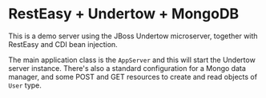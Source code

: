 # RestEasy + Undertow + MongoDB

This is a demo server using the JBoss Undertow microserver, together with RestEasy and CDI bean injection.

The main application class is the `AppServer` and this will start the Undertow server instance.
There's also a standard configuration for a Mongo data manager, and some POST and GET resources to
create and read objects of `User` type.
